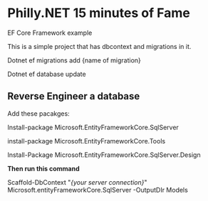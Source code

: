 



# Philly.NET 15 minutes of Fame
EF Core Framework example

This is a simple project that has dbcontext and migrations in it.

Dotnet ef migrations add {name of migration}

Dotnet ef database update

## Reverse Engineer a database

Add these pacakges:

Install-package Microsoft.EntityFrameworkCore.SqlServer

install-package Microsoft.EntityFrameworkCore.Tools

Install-Package Microsoft.EntityFrameworkCore.SqlServer.Design

**Then run this command**

Scaffold-DbContext "*{your server connection}*" Microsoft.entityFrameworkCore.SqlServer -OutputDIr Models
